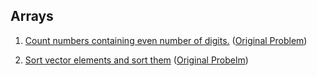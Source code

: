 ## Arrays
1. [Count numbers containing even number of digits.](countEvendigNums.cpp) ([Original Problem](https://leetcode.com/explore/featured/card/fun-with-arrays/521/introduction/3237/))

2. [Sort vector elements and sort them](sortedSquares.cpp) ([Original Probelm](https://leetcode.com/explore/featured/card/fun-with-arrays/521/introduction/3240/))